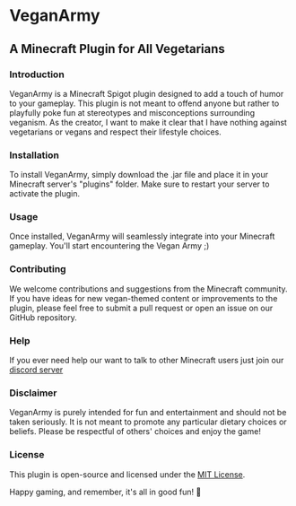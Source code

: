 # VeganArmy

## A Minecraft Plugin for All Vegetarians



### Introduction

VeganArmy is a Minecraft Spigot plugin designed to add a touch of humor to your gameplay. This plugin is not meant to offend anyone but rather to playfully poke fun at stereotypes and misconceptions surrounding veganism. As the creator, I want to make it clear that I have nothing against vegetarians or vegans and respect their lifestyle choices.

### Installation

To install VeganArmy, simply download the .jar file and place it in your Minecraft server's "plugins" folder. Make sure to restart your server to activate the plugin.

### Usage

Once installed, VeganArmy will seamlessly integrate into your Minecraft gameplay. You'll start encountering the Vegan  Army ;)

### Contributing

We welcome contributions and suggestions from the Minecraft community. If you have ideas for new vegan-themed content or improvements to the plugin, please feel free to submit a pull request or open an issue on our GitHub repository.

### Help
If you ever need help our want to talk to other Minecraft users just join our [discord server](https://discord.gg/6nTJ5eNgdx)

### Disclaimer

VeganArmy is purely intended for fun and entertainment and should not be taken seriously. It is not meant to promote any particular dietary choices or beliefs. Please be respectful of others' choices and enjoy the game!

### License

This plugin is open-source and licensed under the [MIT License](LICENSE).

Happy gaming, and remember, it's all in good fun! 🌱
